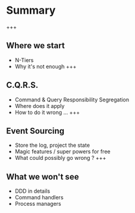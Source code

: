 # Summary
+++
## Where we start
- N-Tiers                                               <!-- .element: class="fragment" -->
- Why it's not enough                                   <!-- .element: class="fragment" -->
+++
## C.Q.R.S.
- Command & Query Responsibility Segregation            <!-- .element: class="fragment" -->
- Where does it apply                                   <!-- .element: class="fragment" -->
- How to do it wrong ...                                <!-- .element: class="fragment" -->
+++
## Event Sourcing
- Store the log, project the state                      <!-- .element: class="fragment" -->
- Magic features / super powers for free                <!-- .element: class="fragment" -->
- What could possibly go wrong ?                        <!-- .element: class="fragment" -->
+++
## What we won't see
- DDD in details                                        <!-- .element: class="fragment" -->
- Command handlers                                      <!-- .element: class="fragment" -->
- Process managers                                      <!-- .element: class="fragment" -->




